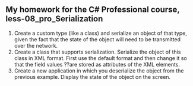 ## My homework for the C# Professional course, less-08_pro_Serialization
1. Create a custom type (like a class) and serialize an object of that
    type, given the fact that the state of the object will need to be transmitted over the network.
2. Create a class that supports serialization. Serialize the object of this
    class in XML format. First use the default format and then change it
    so that the field values ??are stored as attributes of the XML elements.
3. Create a new application in which you deserialize the object from the previous example.
    Display the state of the object on the screen.
